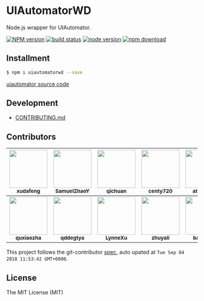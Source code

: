 # UIAutomatorWD

Node.js wrapper for UIAutomator.

[![NPM version][npm-image]][npm-url]
[![build status][travis-image]][travis-url]
[![node version][node-image]][node-url]
[![npm download][download-image]][download-url]

[npm-image]: https://img.shields.io/npm/v/uiautomatorwd.svg?style=flat-square
[npm-url]: https://npmjs.org/package/uiautomatorwd
[travis-image]: https://img.shields.io/travis/macacajs/UIAutomatorWD.svg?style=flat-square
[travis-url]: https://travis-ci.org/macacajs/UIAutomatorWD
[node-image]: https://img.shields.io/badge/node.js-%3E=_8-green.svg?style=flat-square
[node-url]: http://nodejs.org/download/
[download-image]: https://img.shields.io/npm/dm/uiautomatorwd.svg?style=flat-square
[download-url]: https://npmjs.org/package/uiautomatorwd

## Installment

```bash
$ npm i uiautomatorwd --save
```

[uiautomator source code](https://android.googlesource.com/platform/frameworks/testing/+/master/uiautomator/)

## Development

- [CONTRIBUTING.md](./CONTRIBUTING.md)

<!-- GITCONTRIBUTOR_START -->

## Contributors

|[<img src="https://avatars1.githubusercontent.com/u/1011681?v=4" width="100px;"/><br/><sub><b>xudafeng</b></sub>](https://github.com/xudafeng)<br/>|[<img src="https://avatars0.githubusercontent.com/u/8198256?v=4" width="100px;"/><br/><sub><b>SamuelZhaoY</b></sub>](https://github.com/SamuelZhaoY)<br/>|[<img src="https://avatars2.githubusercontent.com/u/410850?v=4" width="100px;"/><br/><sub><b>qichuan</b></sub>](https://github.com/qichuan)<br/>|[<img src="https://avatars0.githubusercontent.com/u/29451458?v=4" width="100px;"/><br/><sub><b>centy720</b></sub>](https://github.com/centy720)<br/>|[<img src="https://avatars1.githubusercontent.com/u/5134163?v=4" width="100px;"/><br/><sub><b>atomtong</b></sub>](https://github.com/atomtong)<br/>|[<img src="https://avatars0.githubusercontent.com/u/6824951?v=4" width="100px;"/><br/><sub><b>kyowang</b></sub>](https://github.com/kyowang)<br/>
| :---: | :---: | :---: | :---: | :---: | :---: |
|[<img src="https://avatars3.githubusercontent.com/u/8804716?v=4" width="100px;"/><br/><sub><b>quxiaozha</b></sub>](https://github.com/quxiaozha)<br/>|[<img src="https://avatars2.githubusercontent.com/u/773248?v=4" width="100px;"/><br/><sub><b>qddegtya</b></sub>](https://github.com/qddegtya)<br/>|[<img src="https://avatars2.githubusercontent.com/u/1435460?v=4" width="100px;"/><br/><sub><b>LynneXu</b></sub>](https://github.com/LynneXu)<br/>|[<img src="https://avatars3.githubusercontent.com/u/15025212?v=4" width="100px;"/><br/><sub><b>zhuyali</b></sub>](https://github.com/zhuyali)<br/>|[<img src="https://avatars2.githubusercontent.com/u/11438871?v=4" width="100px;"/><br/><sub><b>baozhida</b></sub>](https://github.com/baozhida)<br/>

This project follows the git-contributor [spec](https://github.com/xudafeng/git-contributor), auto upated at `Tue Sep 04 2018 11:53:42 GMT+0800`.

<!-- GITCONTRIBUTOR_END -->

## License

The MIT License (MIT)
